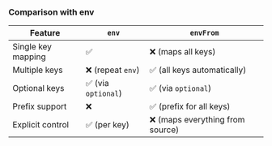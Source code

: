 ### Comparison with env
| Feature            | `env`              | `envFrom`                       |
| ------------------ | ------------------ | ------------------------------- |
| Single key mapping | ✅                  | ❌ (maps all keys)               |
| Multiple keys      | ❌ (repeat `env`)   | ✅ (all keys automatically)      |
| Optional keys      | ✅ (via `optional`) | ✅ (via `optional`)              |
| Prefix support     | ❌                  | ✅ (prefix for all keys)         |
| Explicit control   | ✅ (per key)        | ❌ (maps everything from source) |

